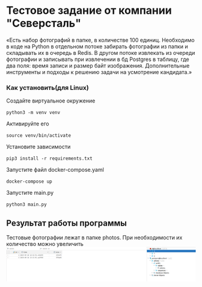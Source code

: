 # Тестовое задание от компании "Северсталь"

«Есть набор фотографий в папке, в количестве 100 единиц. Необходимо в коде на Python в отдельном потоке забирать фотографии из папки и складывать их в очередь в Redis. В другом потоке извлекать из очереди фотографии и записывать при извлечении в бд Postgres в таблицу, где два поля: время записи и размер байт изображения. Дополнительные инструменты и подходы к решению задачи на усмотрение кандидата.»

### Как установить(для Linux)
Создайте виртуальное окружение

```
python3 -m venv venv
```
Активируйте его
```
source venv/bin/activate
```
Установите зависимости
```
pip3 install -r requirements.txt
```
Запустите файл docker-compose.yaml
```
docker-compose up
```
Запустите main.py
```
python3 main.py
```
## Результат работы программы
Тестовые фотографии лежат в папке photos. При необходимости их количество можно увеличить
![img.png](img.png)